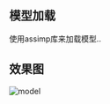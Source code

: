 
## 模型加载
使用assimp库来加载模型..

## 效果图

![model](https://img1.doubanio.com/view/photo/photo/public/p2374441709.jpg)
